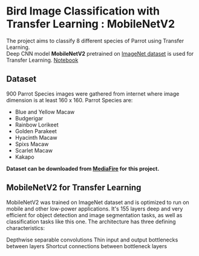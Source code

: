 # Bird Image Classification with Transfer Learning : MobileNetV2

The project aims to classify 8 different species of Parrot using Transfer Learning.<br/>
Deep CNN model **MobileNetV2** pretrained on [ImageNet dataset](https://www.image-net.org/index.php) is used for Transfer Learning. [Notebook](https://nbviewer.org/github/ahsan-83/Machine-Learning-Projects/blob/main/Bird%20Image%20Classification%20with%20MobileNetV2/notebook/Bird_Image_Classification_with_Transfer_Learning__MobileNetV2.ipynb)

## Dataset

900 Parrot Species images were gathered from internet where image dimension is at least 160 x 160. Parrot Species are:

- Blue and Yellow Macaw
- Budgerigar
- Rainbow Lorikeet
- Golden Parakeet
- Hyacinth Macaw
- Spixs Macaw
- Scarlet Macaw
- Kakapo

**Dataset can be downloaded from [MediaFire](https://www.mediafire.com/file/7kdc22maou64ffw/datasets.zip/file) for this project.**

## MobileNetV2 for Transfer Learning

MobileNetV2 was trained on ImageNet dataset and is optimized to run on mobile and other low-power applications. It's 155 layers deep and very efficient for object detection and image segmentation tasks, as well as classification tasks like this one. The architecture has three defining characteristics:

Depthwise separable convolutions
Thin input and output bottlenecks between layers
Shortcut connections between bottleneck layers
